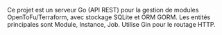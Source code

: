 <!-- Use this file to provide workspace-specific custom instructions to Copilot. For more details, visit https://code.visualstudio.com/docs/copilot/copilot-customization#_use-a-githubcopilotinstructionsmd-file -->

Ce projet est un serveur Go (API REST) pour la gestion de modules OpenToFu/Terraform, avec stockage SQLite et ORM GORM. Les entités principales sont Module, Instance, Job. Utilise Gin pour le routage HTTP.
